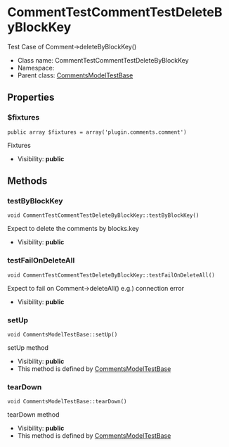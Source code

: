 CommentTestCommentTestDeleteByBlockKey
===============

Test Case of Comment-&gt;deleteByBlockKey()




* Class name: CommentTestCommentTestDeleteByBlockKey
* Namespace: 
* Parent class: [CommentsModelTestBase](CommentsModelTestBase.md)





Properties
----------


### $fixtures

    public array $fixtures = array('plugin.comments.comment')

Fixtures



* Visibility: **public**


Methods
-------


### testByBlockKey

    void CommentTestCommentTestDeleteByBlockKey::testByBlockKey()

Expect to delete the comments by blocks.key



* Visibility: **public**




### testFailOnDeleteAll

    void CommentTestCommentTestDeleteByBlockKey::testFailOnDeleteAll()

Expect to fail on Comment->deleteAll()
e.g.) connection error



* Visibility: **public**




### setUp

    void CommentsModelTestBase::setUp()

setUp method



* Visibility: **public**
* This method is defined by [CommentsModelTestBase](CommentsModelTestBase.md)




### tearDown

    void CommentsModelTestBase::tearDown()

tearDown method



* Visibility: **public**
* This method is defined by [CommentsModelTestBase](CommentsModelTestBase.md)




